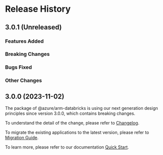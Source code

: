 # Release History

## 3.0.1 (Unreleased)

### Features Added

### Breaking Changes

### Bugs Fixed

### Other Changes

## 3.0.0 (2023-11-02)

The package of @azure/arm-databricks is using our next generation design principles since version 3.0.0, which contains breaking changes.

To understand the detail of the change, please refer to [Changelog](https://aka.ms/js-track2-changelog).

To migrate the existing applications to the latest version, please refer to [Migration Guide](https://aka.ms/js-track2-migration-guide).

To learn more, please refer to our documentation [Quick Start](https://aka.ms/azsdk/js/mgmt/quickstart ).

